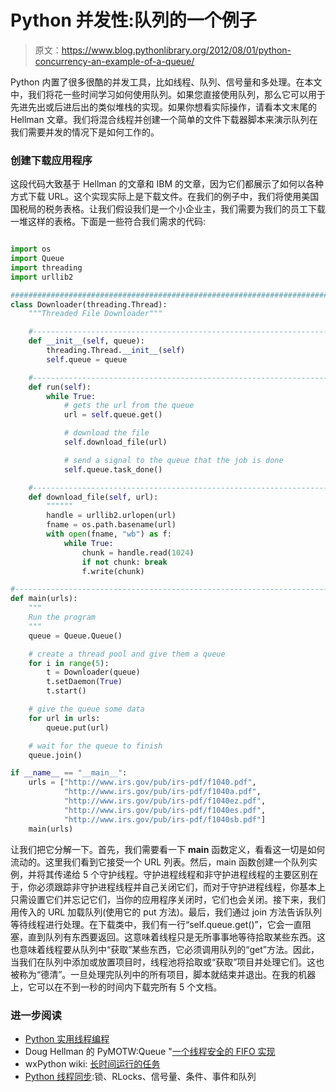 # Python 并发性:队列的一个例子

> 原文：<https://www.blog.pythonlibrary.org/2012/08/01/python-concurrency-an-example-of-a-queue/>

Python 内置了很多很酷的并发工具，比如线程、队列、信号量和多处理。在本文中，我们将花一些时间学习如何使用队列。如果您直接使用队列，那么它可以用于先进先出或后进后出的类似堆栈的实现。如果你想看实际操作，请看本文末尾的 Hellman 文章。我们将混合线程并创建一个简单的文件下载器脚本来演示队列在我们需要并发的情况下是如何工作的。

### 创建下载应用程序

这段代码大致基于 Hellman 的文章和 IBM 的文章，因为它们都展示了如何以各种方式下载 URL。这个实现实际上是下载文件。在我们的例子中，我们将使用美国国税局的税务表格。让我们假设我们是一个小企业主，我们需要为我们的员工下载一堆这样的表格。下面是一些符合我们需求的代码:

```py

import os
import Queue
import threading
import urllib2

########################################################################
class Downloader(threading.Thread):
    """Threaded File Downloader"""

    #----------------------------------------------------------------------
    def __init__(self, queue):
        threading.Thread.__init__(self)
        self.queue = queue

    #----------------------------------------------------------------------
    def run(self):
        while True:
            # gets the url from the queue
            url = self.queue.get()

            # download the file
            self.download_file(url)

            # send a signal to the queue that the job is done
            self.queue.task_done()

    #----------------------------------------------------------------------
    def download_file(self, url):
        """"""
        handle = urllib2.urlopen(url)
        fname = os.path.basename(url)
        with open(fname, "wb") as f:
            while True:
                chunk = handle.read(1024)
                if not chunk: break
                f.write(chunk)

#----------------------------------------------------------------------
def main(urls):
    """
    Run the program
    """
    queue = Queue.Queue()

    # create a thread pool and give them a queue
    for i in range(5):
        t = Downloader(queue)
        t.setDaemon(True)
        t.start()

    # give the queue some data
    for url in urls:
        queue.put(url)

    # wait for the queue to finish
    queue.join()

if __name__ == "__main__":
    urls = ["http://www.irs.gov/pub/irs-pdf/f1040.pdf",
            "http://www.irs.gov/pub/irs-pdf/f1040a.pdf",
            "http://www.irs.gov/pub/irs-pdf/f1040ez.pdf",
            "http://www.irs.gov/pub/irs-pdf/f1040es.pdf",
            "http://www.irs.gov/pub/irs-pdf/f1040sb.pdf"]
    main(urls)

```

让我们把它分解一下。首先，我们需要看一下 **main** 函数定义，看看这一切是如何流动的。这里我们看到它接受一个 URL 列表。然后，main 函数创建一个队列实例，并将其传递给 5 个守护线程。守护进程线程和非守护进程线程的主要区别在于，你必须跟踪非守护进程线程并自己关闭它们，而对于守护进程线程，你基本上只需设置它们并忘记它们，当你的应用程序关闭时，它们也会关闭。接下来，我们用传入的 URL 加载队列(使用它的 put 方法)。最后，我们通过 join 方法告诉队列等待线程进行处理。在下载类中，我们有一行“self.queue.get()”，它会一直阻塞，直到队列有东西要返回。这意味着线程只是无所事事地等待拾取某些东西。这也意味着线程要从队列中“获取”某些东西，它必须调用队列的“get”方法。因此，当我们在队列中添加或放置项目时，线程池将拾取或“获取”项目并处理它们。这也被称为“德清”。一旦处理完队列中的所有项目，脚本就结束并退出。在我的机器上，它可以在不到一秒的时间内下载完所有 5 个文档。

### 进一步阅读

*   [Python 实用线程编程](http://www.ibm.com/developerworks/aix/library/au-threadingpython/)
*   Doug Hellman 的 PyMOTW:Queue "[一个线程安全的 FIFO 实现](http://www.doughellmann.com/PyMOTW/Queue/)
*   wxPython wiki: [长时间运行的任务](http://wiki.wxpython.org/LongRunningTasks)
*   [Python 线程同步](http://www.laurentluce.com/posts/python-threads-synchronization-locks-rlocks-semaphores-conditions-events-and-queues/):锁、RLocks、信号量、条件、事件和队列